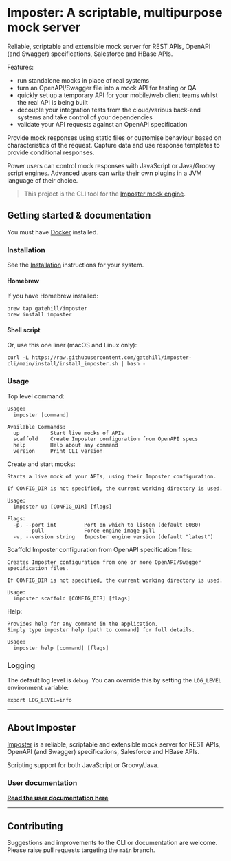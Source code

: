 # Imposter: A scriptable, multipurpose mock server

Reliable, scriptable and extensible mock server for REST APIs, OpenAPI (and Swagger) specifications, Salesforce and HBase APIs. 

Features:

* run standalone mocks in place of real systems
* turn an OpenAPI/Swagger file into a mock API for testing or QA
* quickly set up a temporary API for your mobile/web client teams whilst the real API is being built
* decouple your integration tests from the cloud/various back-end systems and take control of your dependencies
* validate your API requests against an OpenAPI specification

Provide mock responses using static files or customise behaviour based on characteristics of the request.
Capture data and use response templates to provide conditional responses.

Power users can control mock responses with JavaScript or Java/Groovy script engines.
Advanced users can write their own plugins in a JVM language of their choice.

> This project is the CLI tool for the [Imposter mock engine](https://github.com/outofcoffee/imposter).

## Getting started & documentation

You must have [Docker](https://docs.docker.com/get-docker/) installed.

### Installation

See the [Installation](./docs/install.md) instructions for your system.

#### Homebrew

If you have Homebrew installed:

    brew tap gatehill/imposter
    brew install imposter

#### Shell script

Or, use this one liner (macOS and Linux only):

```shell
curl -L https://raw.githubusercontent.com/gatehill/imposter-cli/main/install/install_imposter.sh | bash -
```

### Usage

Top level command:

```
Usage:
  imposter [command]

Available Commands:
  up          Start live mocks of APIs
  scaffold    Create Imposter configuration from OpenAPI specs
  help        Help about any command
  version     Print CLI version
```

Create and start mocks:

```
Starts a live mock of your APIs, using their Imposter configuration.

If CONFIG_DIR is not specified, the current working directory is used.

Usage:
  imposter up [CONFIG_DIR] [flags]

Flags:
  -p, --port int         Port on which to listen (default 8080)
      --pull             Force engine image pull
  -v, --version string   Imposter engine version (default "latest")
```

Scaffold Imposter configuration from OpenAPI specification files:
```
Creates Imposter configuration from one or more OpenAPI/Swagger specification files.

If CONFIG_DIR is not specified, the current working directory is used.

Usage:
  imposter scaffold [CONFIG_DIR] [flags]
```

Help:

```
Provides help for any command in the application.
Simply type imposter help [path to command] for full details.

Usage:
  imposter help [command] [flags]
```

### Logging

The default log level is `debug`. You can override this by setting the `LOG_LEVEL` environment variable:

    export LOG_LEVEL=info

---

## About Imposter

[Imposter](https://github.com/outofcoffee/imposter) is a reliable, scriptable and extensible mock server for REST APIs, OpenAPI (and Swagger) specifications, Salesforce and HBase APIs.

Scripting support for both JavaScript or Groovy/Java.

### User documentation

**[Read the user documentation here](https://outofcoffee.github.io/imposter/)**

---

## Contributing

Suggestions and improvements to the CLI or documentation are welcome. Please raise pull requests targeting the `main` branch.
